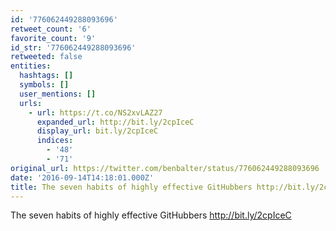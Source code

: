 ```yaml
---
id: '776062449288093696'
retweet_count: '6'
favorite_count: '9'
id_str: '776062449288093696'
retweeted: false
entities:
  hashtags: []
  symbols: []
  user_mentions: []
  urls:
    - url: https://t.co/NS2xvLAZ27
      expanded_url: http://bit.ly/2cpIceC
      display_url: bit.ly/2cpIceC
      indices:
        - '48'
        - '71'
original_url: https://twitter.com/benbalter/status/776062449288093696
date: '2016-09-14T14:18:01.000Z'
title: The seven habits of highly effective GitHubbers http://bit.ly/2cpIceC
---
```


The seven habits of highly effective GitHubbers http://bit.ly/2cpIceC